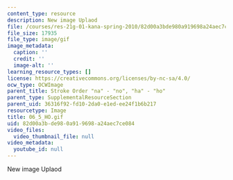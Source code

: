```yaml
---
content_type: resource
description: New image Uplaod
file: /courses/res-21g-01-kana-spring-2010/82d00a3bde980a919698a24aec7ce084_06_5_HO.gif
file_size: 17935
file_type: image/gif
image_metadata:
  caption: ''
  credit: ''
  image-alt: ''
learning_resource_types: []
license: https://creativecommons.org/licenses/by-nc-sa/4.0/
ocw_type: OCWImage
parent_title: Stroke Order "na" - "no", "ha" - "ho"
parent_type: SupplementalResourceSection
parent_uid: 36316f92-fd10-2da0-e1ed-ee24f1b6b217
resourcetype: Image
title: 06_5_HO.gif
uid: 82d00a3b-de98-0a91-9698-a24aec7ce084
video_files:
  video_thumbnail_file: null
video_metadata:
  youtube_id: null
---
```

New image Uplaod